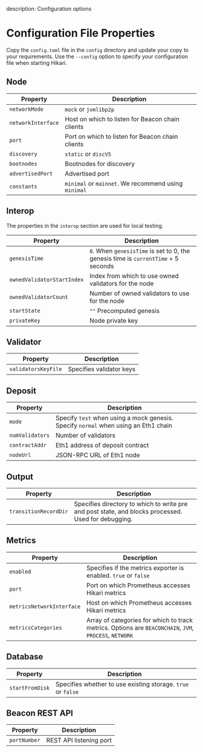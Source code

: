 description: Configuration options 
<!--- END of page meta data -->

# Configuration File Properties 

Copy the `config.toml` file in the `config` directory and update your copy to your requirements. Use the
`--config` option to specify your configuration file when starting Hikari. 

## Node 

| Property                 | Description                                                                               
|--------------------------|-------------------------------------------------------------------------------------------
| `networkMode`            | `mock` or `jvmlibp2p`                                                             
| `networkInterface`       | Host on which to listen for Beacon chain clients                      
| `port`                   | Port on which to listen for Beacon chain clients                      
| `discovery`              | `static` or `discV5`                              
| `bootnodes`              | Bootnodes for discovery                                               
| `advertisedPort`         | Advertised port                                             
| `constants`              | `minimal` or `mainnet`. We recommend using `minimal`                    

## Interop 

The properties in the `interop` section are used for local testing. 

| Property                  | Description                                                                               
|-------------------------- |-------------------------------------------------------------------------------------------
| `genesisTime`             | `0`. When `genesisTime` is set to 0, the genesis time is `currentTime` + 5 seconds
| `ownedValidatorStartIndex`| Index from which to use owned validators for the node                                                  
| `ownedValidatorCount`     | Number of owned validators to use for the node                                                  
| `startState`              | `""` Precomputed genesis                            
| `privateKey`              | Node private key        

## Validator 

| Property                  | Description                                                                             
|-------------------------- |-----------------------------------------------------------------------------------------
| `validatorsKeyFile`       | Specifies validator keys         

## Deposit 

| Property                  | Description                                                                         
|-------------------------- | --------------------------------------------------------------------------------------
| `mode`                    | Specify `test` when using a mock genesis. Specify `normal` when using an Eth1 chain 
| `numValidators`           | Number of validators
| `contractAddr`            | Eth1 address of deposit contract 
| `nodeUrl`                 | JSON-RPC URL of Eth1 node  

## Output 

| Property                  | Description 
|-------------------------- |-----------------------------------------------------------------------------------
| `transitionRecordDir`     | Specifies directory to which to write pre and post state, and blocks processed.  Used for debugging.  

## Metrics 

| Property                  | Description                                                                          
|-------------------------- |---------------------------------------------------------------------------
| `enabled`                 | Specifies if the metrics exporter is enabled. `true` or `false`        
| `port`                    | Port on which Prometheus accesses Hikari metrics          
| `metricsNetworkInterface` | Host on which Prometheus accesses Hikari metrics        
| `metricsCategories`       | Array of categories for which to track metrics. Options are `BEACONCHAIN`, `JVM`, `PROCESS`, `NETWORK`  

## Database 

| Property                  | Description                                                                   
|-------------------------- |-------------------------------------------------------------------------------
| `startFromDisk`           | Specifies whether to use existing storage. `true` or `false`         

## Beacon REST API 

| Property                  | Description                                                             
|-------------------------- |-------------------------------------------------------------------------
| `portNumber`              | REST API listening port       
